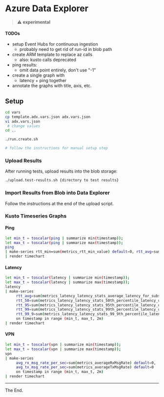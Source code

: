 # Azure Data Explorer

> :warning: **experimental**
#### TODOs

- setup Event Hubs for continuous ingestion
  - probably need to get rid of run-id in blob path
- create ARM template to replace az calls
  - also: kusto calls deprecated
- ping results:
  - omit data point entirely, don't use "-1"
- create a single graph with
  - latency + ping together
- annotate the graphs with title, axis, etc.


## Setup

````bash
cd vars
cp template.adx.vars.json adx.vars.json
vi adx.vars.json
 # change values
cd ..
````

````bash
./run.create.sh

# follow the instructions for manual setup step
````
### Upload Results
After running tests, upload results into the blob storage:
````bash
./upload.test-results.sh {directory to test results}
````
### Import Results from Blob into Data Explorer

Follow the instructions at the end of the upload script.

### Kusto Timeseries Graphs

#### Ping
````bash
let min_t = toscalar(ping | summarize min(timestamp));
let max_t = toscalar(ping | summarize max(timestamp));
ping
| make-series rtt_min=sum(metrics_rtt_min_value) default=0, rtt_avg=sum(metrics_rtt_avg_value) default=0, rtt_max=sum(metrics_rtt_max_value) on timestamp in range (min_t, max_t, 2m)
| render timechart
````

#### Latency


````bash
let min_t = toscalar(latency | summarize min(timestamp));
let max_t = toscalar(latency | summarize max(timestamp));
latency
| make-series
     rtt_avg=sum(metrics_latency_latency_stats_average_latency_for_subs_usec) default=0,
     rtt_50=sum(metrics_latency_latency_stats_50th_percentile_latency_usec) default=0,
     rtt_95=sum(metrics_latency_latency_stats_95th_percentile_latency_usec) default=0,
     rtt_99=sum(metrics_latency_latency_stats_99th_percentile_latency_usec) default=0,
     rtt_99_9=sum(metrics_latency_latency_stats_99_9th_percentile_latency_usec) default=0
     on timestamp in range (min_t, max_t, 2m)
| render timechart
````

#### VPN
````bash
let min_t = toscalar(vpn | summarize min(timestamp));
let max_t = toscalar(vpn | summarize max(timestamp));
vpn
| make-series
     avg_rx_msg_rate_per_sec=sum(metrics_averageRxMsgRate) default=0,
     avg_tx_msg_rate_per_sec=sum(metrics_averageTxMsgRate) default=0
     on timestamp in range (min_t, max_t, 2m)
| render timechart
````
---
The End.
